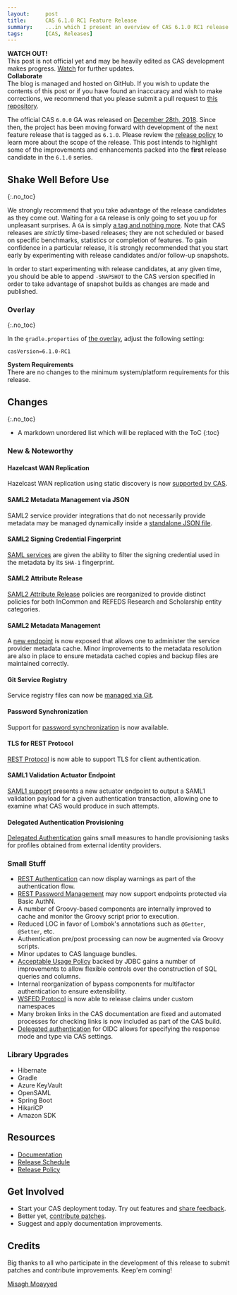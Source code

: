 ```yaml
---
layout:     post
title:      CAS 6.1.0 RC1 Feature Release
summary:    ...in which I present an overview of CAS 6.1.0 RC1 release.
tags:       [CAS, Releases]
---
```


<div class="alert alert-danger">
  <strong>WATCH OUT!</strong><br/>This post is not official yet and may be heavily edited as CAS development makes progress. <a href="https://apereo.github.io/feed.xml">Watch</a> for further updates.
</div>

<div class="alert alert-success">
  <strong>Collaborate</strong><br/>The blog is managed and hosted on GitHub. If you wish to update the contents of this post or if you have found an inaccuracy and wish to make corrections, we recommend that you please submit a pull request to <a href="https://github.com/apereo/apereo.github.io">this repository</a>.
</div>

The official CAS `6.0.0` GA was released on [December 28th, 2018](https://github.com/apereo/cas/releases/tag/v6.0.0). Since then, the project has been moving forward with development of the next feature release that is tagged as `6.1.0`. Please review the [release policy](https://apereo.github.io/cas/developer/Release-Policy.html) to learn more about the scope of the release. This post intends to highlight some of the improvements and enhancements packed into the **first** release candidate in the `6.1.0` series.

<!--
You can read about the previous release candidate [here](https://apereo.github.io/2018/10/26/600rc3-release/).
-->

## Shake Well Before Use
{:.no_toc}

We strongly recommend that you take advantage of the release candidates as they come out. Waiting for a `GA` release is only going to set you up for unpleasant surprises. A `GA` is simply [a tag and nothing more](https://apereo.github.io/2017/03/08/the-myth-of-ga-rel/). Note that CAS releases are *strictly* time-based releases; they are not scheduled or based on specific benchmarks, statistics or completion of features. To gain confidence in a particular release, it is strongly recommended that you start early by experimenting with release candidates and/or follow-up snapshots.

In order to start experimenting with release candidates, at any given time, you should be able to append `-SNAPSHOT` to the CAS version specified in order to take advantage of snapshot builds as changes are made and published.

### Overlay
{:.no_toc}

In the `gradle.properties` of [the overlay](https://github.com/apereo/cas-overlay-template), adjust the following setting:

```properties
casVersion=6.1.0-RC1
```

<div class="alert alert-info">
  <strong>System Requirements</strong><br/>There are no changes to the minimum system/platform requirements for this release.
</div>

## Changes
{:.no_toc}

* A markdown unordered list which will be replaced with the ToC
{:toc}

### New & Noteworthy

#### Hazelcast WAN Replication

Hazelcast WAN replication using static discovery is now [supported by CAS](https://apereo.github.io/cas/development/ticketing/Hazelcast-Ticket-Registry.html).

#### SAML2 Metadata Management via JSON

SAML2 service provider integrations that do not necessarily provide metadata may be managed dynamically inside a [standalone JSON file](https://apereo.github.io/cas/development/installation/Configuring-SAML2-Authentication.html#service-provider-metadata).

#### SAML2 Signing Credential Fingerprint

[SAML services](https://apereo.github.io/cas/development/installation/Configuring-SAML2-Authentication.html#saml-services) are given the ability
to filter the signing credential used in the metadata by its `SHA-1` fingerprint.

#### SAML2 Attribute Release

[SAML2 Attribute Release](https://apereo.github.io/cas/development/installation/Configuring-SAML2-Attribute-Release.html) policies
are reorganized to provide distinct policies for both InCommon and REFEDS Research and Scholarship entity categories.

#### SAML2 Metadata Management

A [new endpoint](https://apereo.github.io/cas/development/installation/Configuring-SAML2-DynamicMetadata.html) is now exposed that allows one to administer the service provider metadata cache. Minor improvements to the metadata resolution are also in place to ensure metadata cached copies and backup files are maintained correctly.

#### Git Service Registry

Service registry files can now be [managed via Git](https://apereo.github.io/cas/development/services/Git-Service-Management.html).

#### Password Synchronization

Support for [password synchronization](https://apereo.github.io/cas/development/installation/Password-Synchronization.html) is now available.

#### TLS for REST Protocol

[REST Protocol](https://apereo.github.io/cas/development/protocol/REST-Protocol.html) is now able to support TLS for client authentication.

#### SAML1 Validation Actuator Endpoint

[SAML1 support](https://apereo.github.io/cas/development/protocol/SAML-Protocol.html#saml-11) presents a new actuator endpoint to output a SAML1 validation
payload for a given authentication transaction, allowing one to examine what CAS would produce in such attempts. 

#### Delegated Authentication Provisioning

[Delegated Authentication](https://apereo.github.io/cas/development/integration/Delegate-Authentication.html) gains small measures to handle provisioning tasks
for profiles obtained from external identity providers.

### Small Stuff

- [REST Authentication](https://apereo.github.io/cas/development/installation/Rest-Authentication.html) can now display warnings as part of the authentication flow.
- [REST Password Management](https://apereo.github.io/cas/development/password_management/Password-Management-REST.html) may now support endpoints protected via Basic AuthN.
- A number of Groovy-based components are internally improved to cache and monitor the Groovy script prior to execution.
- Reduced LOC in favor of Lombok's annotations such as `@Getter`, `@Setter`, etc.
- Authentication pre/post processing can now be augmented via Groovy scripts.
- Minor updates to CAS language bundles.
- [Acceptable Usage Policy](https://apereo.github.io/cas/development/webflow/Webflow-Customization-AUP.html) backed by JDBC gains a number of improvements to allow flexible controls over the construction of SQL queries and columns.
- Internal reorganization of bypass components for multifactor authentication to ensure extensibility. 
- [WSFED Protocol](https://apereo.github.io/cas/development/protocol/WS-Federation-Protocol.html) is now able to release claims under custom namespaces
- Many broken links in the CAS documentation are fixed and automated processes for checking links is now included as part of the CAS build.
- [Delegated authentication](https://apereo.github.io/cas/development/integration/Delegate-Authentication.html) for OIDC allows for specifying the response mode and type via CAS settings.

### Library Upgrades

- Hibernate
- Gradle
- Azure KeyVault
- OpenSAML
- Spring Boot
- HikariCP
- Amazon SDK

## Resources

- [Documentation](https://apereo.github.io/cas/development/)
- [Release Schedule](https://github.com/apereo/cas/milestones)
- [Release Policy](https://apereo.github.io/cas/developer/Release-Policy.html)

## Get Involved

- Start your CAS deployment today. Try out features and [share feedback](https://apereo.github.io/cas/Mailing-Lists.html).
- Better yet, [contribute patches](https://apereo.github.io/cas/developer/Contributor-Guidelines.html).
- Suggest and apply documentation improvements.

## Credits

Big thanks to all who participate in the development of this release to submit patches and contribute improvements. Keep'em coming!

[Misagh Moayyed](https://twitter.com/misagh84)
